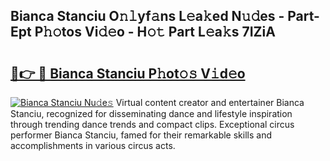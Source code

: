 ## Bianca Stanciu O𝚗𝚕yf𝚊ns L𝚎a𝚔ed N𝚞𝚍es - Part-Ept P𝚑𝚘tos Vi𝚍𝚎o - H𝚘𝚝 Part L𝚎a𝚔s 7IZiA

# <h2><a href="http://kf848w.oniu.top/?m=Bianca+Stanciu">🔗👉 🔴 Bianca Stanciu P𝚑ot𝚘𝚜 V𝚒d𝚎o</a></h2>

[![Bianca Stanciu Nu𝚍e𝚜](https://i.imgur.com/0qMVB7G.gif)](http://kf848w.oniu.top/?m=Bianca+Stanciu)
Virtual content creator and entertainer Bianca Stanciu, recognized for disseminating dance and lifestyle inspiration through trending dance trends and compact clips. Exceptional circus performer Bianca Stanciu, famed for their remarkable skills and accomplishments in various circus acts.  
